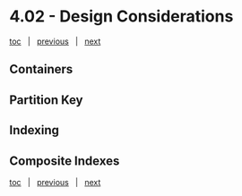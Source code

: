 # 4.02 - Design Considerations

[toc](June_2021.md) &nbsp; |  &nbsp; [previous](4_01_design_process.md) &nbsp; | &nbsp; [next](4_03_relational_to_cosmos_example.md) &nbsp;


## Containers




## Partition Key




## Indexing




## Composite Indexes





[toc](June_2021.md) &nbsp; |  &nbsp; [previous](4_01_design_process.md) &nbsp; | &nbsp; [next](4_03_relational_to_cosmos_example.md) &nbsp;
